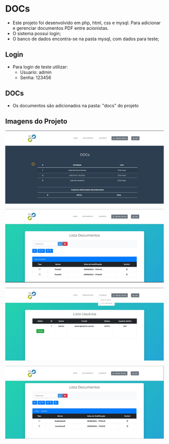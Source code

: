 # DOCs

* Este projeto foi desenvolvido em php, html, css e mysql. Para adicionar e gerenciar documentos PDF entre acionistas.
* O sistema possui login;
* O banco de dados encontra-se na pasta mysql, com dados para teste;

## Login

* Para login de teste utilizar:
    * Usuario: admin
    * Senha: 123456

## DOCs

* Os documentos são adicionados na pasta: "docs" do projeto

## Imagens do Projeto

  ![Screenshot](md/01.jpg)

  ![Screenshot](md/02.jpg)
  
  ![Screenshot](md/03.jpg)

  ![Screenshot](md/04.jpg)